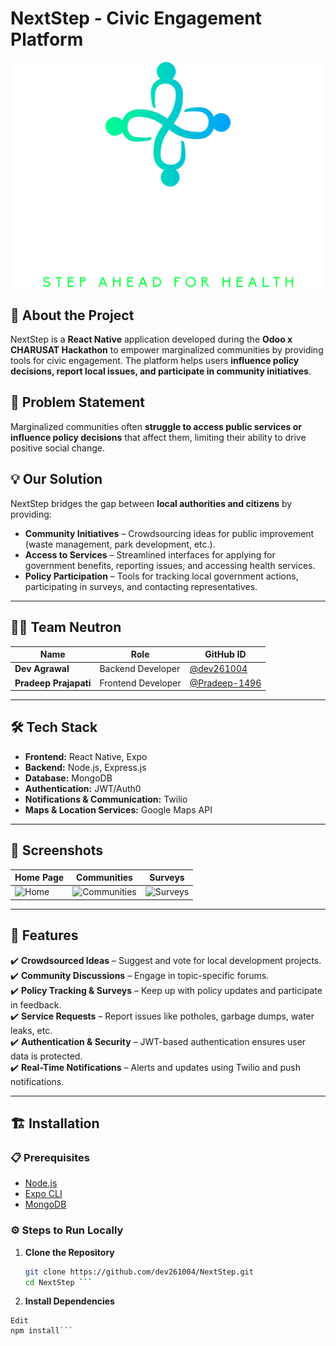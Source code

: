 # NextStep - Civic Engagement Platform  
<div align="center">
  <img src="./ScreenShot/banner.png" alt="Image description" width="500"/><br/>
</div> 

## 🚀 About the Project  
NextStep is a **React Native** application developed during the **Odoo x CHARUSAT Hackathon** to empower marginalized communities by providing tools for civic engagement. The platform helps users **influence policy decisions, report local issues, and participate in community initiatives**.

## 📌 Problem Statement  
Marginalized communities often **struggle to access public services or influence policy decisions** that affect them, limiting their ability to drive positive social change.

## 💡 Our Solution  
NextStep bridges the gap between **local authorities and citizens** by providing:  
- **Community Initiatives** – Crowdsourcing ideas for public improvement (waste management, park development, etc.).  
- **Access to Services** – Streamlined interfaces for applying for government benefits, reporting issues, and accessing health services.  
- **Policy Participation** – Tools for tracking local government actions, participating in surveys, and contacting representatives.

---

## 👨‍💻 Team Neutron  
| Name                  | Role               | GitHub ID                                 |
|-----------------------|--------------------|--------------------------------------------|
| **Dev Agrawal**        | Backend Developer  | [@dev261004](https://github.com/dev261004) |
| **Pradeep Prajapati**  | Frontend Developer | [@Pradeep-1496](https://github.com/Pradeep-1496) |

---

## 🛠️ Tech Stack  
- **Frontend:** React Native, Expo  
- **Backend:** Node.js, Express.js  
- **Database:** MongoDB  
- **Authentication:** JWT/Auth0  
- **Notifications & Communication:** Twilio  
- **Maps & Location Services:** Google Maps API  

---

## 📱 Screenshots  
| Home Page | Communities | Surveys |  
|-----------|-------------|---------|  
| ![Home](ScreenShot/home.png) | ![Communities](ScreenShot/communities.png) | ![Surveys](ScreenShot/surveys.png) |  

---

## 🎯 Features  
✔️ **Crowdsourced Ideas** – Suggest and vote for local development projects.  
✔️ **Community Discussions** – Engage in topic-specific forums.  
✔️ **Policy Tracking & Surveys** – Keep up with policy updates and participate in feedback.  
✔️ **Service Requests** – Report issues like potholes, garbage dumps, water leaks, etc.  
✔️ **Authentication & Security** – JWT-based authentication ensures user data is protected.  
✔️ **Real-Time Notifications** – Alerts and updates using Twilio and push notifications.  

---

## 🏗️ Installation  

### 📋 Prerequisites  
- [Node.js](https://nodejs.org/)  
- [Expo CLI](https://docs.expo.dev/get-started/installation/)  
- [MongoDB](https://www.mongodb.com/)  

### ⚙️ Steps to Run Locally  

1. **Clone the Repository**  
   ```bash
   git clone https://github.com/dev261004/NextStep.git
   cd NextStep ```

2. **Install Dependencies**

 ```Copy
Edit
npm install```

